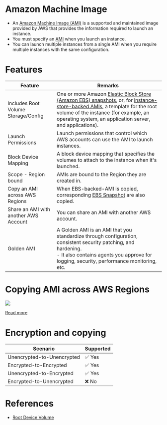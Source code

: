 # Amazon Machine Image
- An [Amazon Machine Image (AMI)](https://docs.aws.amazon.com/AWSEC2/latest/UserGuide/AMIs.html) is a supported and maintained image provided by AWS that provides the information required to launch an instance. 
- You must specify an [AMI](https://docs.aws.amazon.com/AWSEC2/latest/UserGuide/AMIs.html) when you launch an instance. 
- You can launch multiple instances from a single AMI when you require multiple instances with the same configuration.

[](assets/AMI_EC2_Root_Volume.drawio.png)

# Features

| Feature                               | Remarks                                                                                                                                                                                                                                                                                                                                                                          |
|---------------------------------------|----------------------------------------------------------------------------------------------------------------------------------------------------------------------------------------------------------------------------------------------------------------------------------------------------------------------------------------------------------------------------------|
| Includes Root Volume Storage/Config   | One or more Amazon [Elastic Block Store (Amazon EBS) snapshots](../../7_StorageServices/1_BlockStorageTypes/AmazonEBS/EBSSnapshots.md), or, for [instance-store-backed AMIs](../../7_StorageServices/1_BlockStorageTypes/AmazonEC2InstanceStore.md), a template for the root volume of the instance (for example, an operating system, an application server, and applications). |
| Launch Permissions                    | Launch permissions that control which AWS accounts can use the AMI to launch instances.                                                                                                                                                                                                                                                                                          |
| Block Device Mapping                  | A block device mapping that specifies the volumes to attach to the instance when it's launched.                                                                                                                                                                                                                                                                                  |
| Scope - Region bound                  | AMIs are bound to the Region they are created in.                                                                                                                                                                                                                                                                                                                                |
| Copy an AMI across AWS Regions        | When EBS-backed-AMI is copied, corresponding [EBS Snapshot](../../7_StorageServices/1_BlockStorageTypes/AmazonEBS/EBSSnapshots.md) are also copied.                                                                                                                                                                                                                              |
| Share an AMI with another AWS Account | You can share an AMI with another AWS account.                                                                                                                                                                                                                                                                                                                                   |
| Golden AMI                            | A Golden AMI is an AMI that you standardize through configuration, consistent security patching, and hardening. <br/>- It also contains agents you approve for logging, security, performance monitoring, etc.                                                                                                                                                                   |

# Copying AMI across AWS Regions

![](https://docs.aws.amazon.com/images/AWSEC2/latest/UserGuide/images/ami_copy.png)

[Read more](https://docs.aws.amazon.com/AWSEC2/latest/UserGuide/CopyingAMIs.html)

# Encryption and copying

| Scenario                   | Supported              |
|----------------------------|------------------------|
| Unencrypted-to-Unencrypted | :white_check_mark: Yes |
| Encrypted-to-Encrypted     | :white_check_mark: Yes |
| Unencrypted-to-Encrypted   | :white_check_mark: Yes |
| Encrypted-to-Unencrypted   | :x: No                 |

# References
- [Root Device Volume](https://docs.aws.amazon.com/AWSEC2/latest/UserGuide/RootDeviceStorage.html)